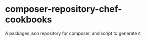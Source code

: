 composer-repository-chef-cookbooks
==================================

A packages.json repository for composer, and script to generate it
